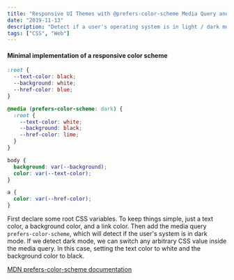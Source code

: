 ```yaml
---
title: "Responsive UI Themes with @prefers-color-scheme Media Query and CSS Variables"
date: "2019-11-13"
description: "Detect if a user's operating system is in light / dark mode and present a themed UI without any JavaScript."
tags: ["CSS", "Web"]
---
```


<!-- LOOPED VIDEO / GIF HERE  -->
<!-- INTRO PARAGRAPH TEXT HERE -->

#### Minimal implementation of a responsive color scheme

```css
:root {
  --text-color: black;
  --background: white;
  --href-color: blue;
}

@media (prefers-color-scheme: dark) {
  :root {
    --text-color: white;
    --background: black;
    --href-color: lime;
  }
}

body {
  background: var(--background);
  color: var(--text-color);
}

a {
  color: var(--href-color);
}
```

First declare some root CSS variables. To keep things simple, just a text color, a background color, and a link color. Then add the media query `prefers-color-scheme`, which will detect if the user's system is in dark mode. If we detect dark mode, we can switch any arbitrary CSS value inside the media query. In this case, setting the text color to white and the background color to black.

[MDN prefers-color-scheme documentation](https://developer.mozilla.org/en-US/docs/Web/CSS/@media/prefers-color-scheme)
